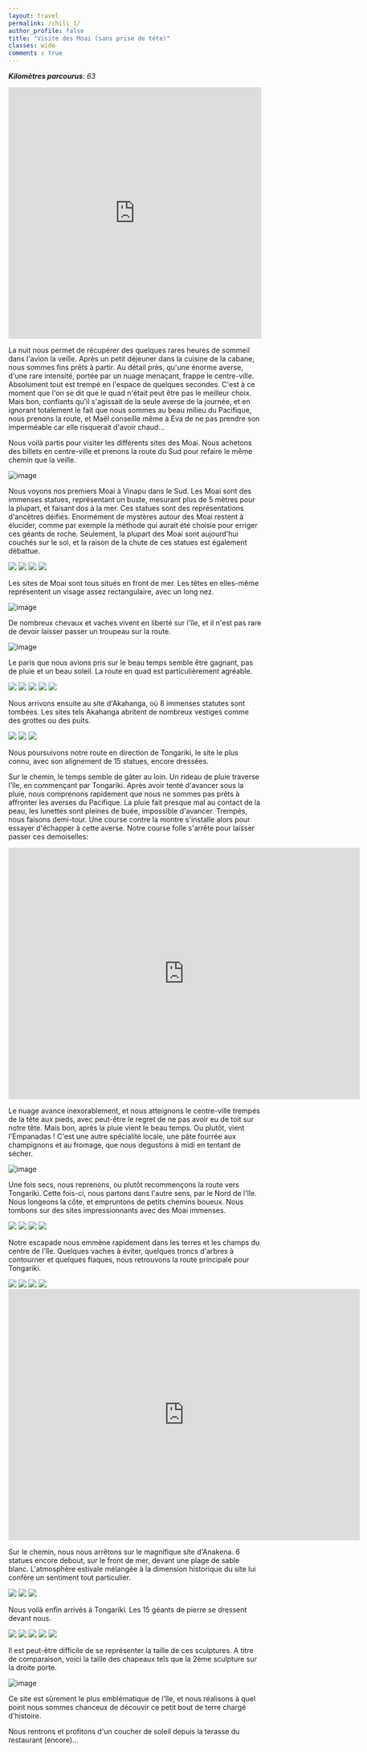 ```yaml
---
layout: travel
permalink: /chili_1/
author_profile: false
title: "Visite des Moai (sans prise de tête)"
classes: wide
comments : true
---
```


<!-- jQuery 1.8 or later, 33 KB -->
<script src="https://ajax.googleapis.com/ajax/libs/jquery/1.11.1/jquery.min.js"></script>

<!-- Fotorama from CDNJS, 19 KB -->
<link  href="https://cdnjs.cloudflare.com/ajax/libs/fotorama/4.6.4/fotorama.css" rel="stylesheet">
<script src="https://cdnjs.cloudflare.com/ajax/libs/fotorama/4.6.4/fotorama.js"></script>

***Kilomètres parcourus***: *63*

<iframe src="https://www.google.com/maps/d/u/0/embed?mid=1C1UOzpV110wnHirGHB5TJ43xwGNXpd6m" width="100%" height="500" frameBorder="0"></iframe>

<br>

La nuit nous permet de récupérer des quelques rares heures de sommeil dans l'avion la veille. Après un petit déjeuner dans la cuisine de la cabane, nous sommes fins prêts à partir. Au détail près, qu'une énorme averse, d'une rare intensité, portée par un nuage menaçant, frappe le centre-ville. Absolument tout est trempé en l'espace de quelques secondes. C'est à ce moment que l'on se dit que le quad n'était peut être pas le meilleur choix. Mais bon, confiants qu'il s'agissait de la seule averse de la journée, et en ignorant totalement le fait que nous sommes au beau milieu du Pacifique, nous prenons la route, et Maël conseille même à Eva de ne pas prendre son imperméable car elle risquerait d'avoir chaud...

Nous voilà partis pour visiter les différents sites des Moai. Nous achetons des billets en centre-ville et prenons la route du Sud pour refaire le même chemin que la veille.

![image](https://drive.google.com/uc?id=1tXgUYNUjLnuaxWl41eoK_TOxfDu4Fyci)

Nous voyons nos premiers Moai à Vinapu dans le Sud. Les Moai sont des immenses statues, représentant un buste, mesurant plus de 5 mètres pour la plupart, et faisant dos à la mer. Ces statues sont des représentations d'ancètres déifiés. Enormément de mystères autour des Moai restent à élucider, comme par exemple la méthode qui aurait été choisie pour erriger ces géants de roche. Seulement, la plupart des Moai sont aujourd'hui couchés sur le sol, et la raison de la chute de ces statues est également débattue.

<div class="fotorama">
  <img src="https://drive.google.com/uc?id=1t-BAYBDWO6VNpEy3d0J_2plgK0mG1ejt">
  <img src="https://drive.google.com/uc?id=1Uy8gx2NMT-scRYVmYMZirCWTkROGfCtG">
  <img src="https://drive.google.com/uc?id=1B3liqaapyMtZ1Qes3sbl_vuocXGuzkn9">
  <img src="https://drive.google.com/uc?id=1-Sp4lBmeGGKWrEVJvsUbEH3tQOECjrJd">
</div>

Les sites de Moai sont tous situés en front de mer. Les têtes en elles-même représentent un visage assez rectangulaire, avec un long nez. 

![image](https://drive.google.com/uc?id=1ne74LqWnyRJNlguF6akZIS0EMdD-snw9)

De nombreux chevaux et vaches vivent en liberté sur l'île, et il n'est pas rare de devoir laisser passer un troupeau sur la route. 

![image](https://drive.google.com/uc?id=10J8At8LydiK737Pgjbno1tUXMH2JecTb)

Le paris que nous avions pris sur le beau temps semble être gagnant, pas de pluie et un beau soleil. La route en quad est particulièrement agréable.

<div class="fotorama">
  <img src="https://drive.google.com/uc?id=1AXARcUVW5QoswB_3RhTEnbOc6opJxJ7H">
  <img src="https://drive.google.com/uc?id=1vabtpocGrKh-1LC8xtQsDg6wQDyZWBTq">
  <img src="https://drive.google.com/uc?id=1F2FEV2NrNuwOF79pALd92o55Zu9uy6PP">
  <img src="https://drive.google.com/uc?id=1XR2F_ZevPfHLQgz1dcrD3RlBuCA5lV47">
  <img src="https://drive.google.com/uc?id=12y8VnebMEreiz45bhBYr_sIPLO1T4hBt">
</div>

Nous arrivons ensuite au site d'Akahanga, où 8 immenses statutes sont tombées. Les sites tels Akahanga abritent de nombreux vestiges comme des grottes ou des puits.

<div class="fotorama">
  <img src="https://drive.google.com/uc?id=1MRJEN0px8-h0emgL53VL8IFe282R_-Oc">
  <img src="https://drive.google.com/uc?id=1n0Dj7LHZ3sMfucKbIcTEIOQFWAXuduPk">
  <img src="https://drive.google.com/uc?id=1q6ExE6_t2ARIAkWzSQzSAIYR-A8lSWRW">
</div>

Nous poursuivons notre route en direction de Tongariki, le site le plus connu, avec son alignement de 15 statues, encore dressées.

Sur le chemin, le temps semble de gâter au loin. Un rideau de pluie traverse l'île, en commençant par Tongariki. Après avoir tenté d'avancer sous la pluie, nous comprenons rapidement que nous ne sommes pas prêts à affronter les averses du Pacifique. La pluie fait presque mal au contact de la peau, les lunettes sont pleines de buée, impossible d'avancer. Trempés, nous faisons demi-tour. Une course contre la montre s'installe alors pour essayer d'échapper à cette averse. Notre course folle s'arrête pour laisser passer ces demoiselles:

<iframe width="700" height="500" src="https://www.youtube.com/embed/R_j8KU5gBUk" frameborder="0" allow="accelerometer; autoplay; encrypted-media; gyroscope; picture-in-picture" allowfullscreen></iframe>

<br>

Le nuage avance inexorablement, et nous atteignons le centre-ville trempés de la tête aux pieds, avec peut-être le regret de ne pas avoir eu de toit sur notre tête. Mais bon, après la pluie vient le beau temps. Ou plutôt, vient l'Empanadas ! C'est une autre spécialité locale, une pâte fourrée aux champignons et au fromage, que nous degustons à midi en tentant de sécher. 

![image](https://drive.google.com/uc?id=1Ol6Lqlwd0cSNkQ5Bxp_vWzOTjEhDgvGn)

Une fois secs, nous reprenons, ou plutôt recommençons la route vers Tongariki. Cette fois-ci, nous partons dans l'autre sens, par le Nord de l'île. Nous longeons la côte, et empruntons de petits chemins boueux. Nous tombons sur des sites impressionnants avec des Moai immenses.

<div class="fotorama">
  <img src="https://drive.google.com/uc?id=19R7oTIeut8d75T7q-gaEfuJPXVUpEBZf">
  <img src="https://drive.google.com/uc?id=1bMEs3aR2nSY_M5iqghDZCuCe0hopribn">
  <img src="https://drive.google.com/uc?id=1TQ9D-taVW7H6HUnyu4TfiPKSP3S0SbUj">
  <img src="https://drive.google.com/uc?id=1nyfyhLURPe6jPuR4pm2n2IuqWPcaBbz0">
</div>

Notre escapade nous emmène rapidement dans les terres et les champs du centre de l'île. Quelques vaches à éviter, quelques troncs d'arbres à contourner et quelques flaques, nous retrouvons la route principale pour Tongariki.

<div class="fotorama">
  <img src="https://drive.google.com/uc?id=1M-n3yP07jVl-uVYK5vOB4esNHWnCOhy9">
  <img src="https://drive.google.com/uc?id=1qNP92v6x9WQOtsg-G-Bh_KmoX-qmnJpR">
  <img src="https://drive.google.com/uc?id=1khZySXahf3-h2J0sMw5_-fviewURE3ij">
  <img src="https://drive.google.com/uc?id=18C7-XpYuRpLSq4hTtb2k3FM2kFI7dd0A">
</div>

<iframe width="700" height="500" src="https://www.youtube.com/embed/B0BtVMvwg64" frameborder="0" allow="accelerometer; autoplay; encrypted-media; gyroscope; picture-in-picture" allowfullscreen></iframe>

<br>

Sur le chemin, nous nous arrêtons sur le magnifique site d'Anakena. 6 statues encore debout, sur le front de mer, devant une plage de sable blanc. L'atmosphère estivale mélangée à la dimension historique du site lui confère un sentiment tout particulier.

<div class="fotorama">
  <img src="https://drive.google.com/uc?id=1altj-1-JfT8lkWU7N84UH2Y3yaA5LwEt">
  <img src="https://drive.google.com/uc?id=1-lRbT_hnxwisVd47eTzw5F1E2gVLnhT4">
  <img src="https://drive.google.com/uc?id=1wg3wmFkaiVIXHCJavDhP98WPU2WuXZTr">
</div>

Nous voilà enfin arrivés à Tongariki. Les 15 géants de pierre se dressent devant nous. 

<div class="fotorama">
  <img src="https://drive.google.com/uc?id=1mSA2M8rAYCVkMtgZETMX0b0PGTkgdPm4">
  <img src="https://drive.google.com/uc?id=1AyMAREJ3D3JRTDVUESmcZ1norng51Ehv">
  <img src="https://drive.google.com/uc?id=1Rj_8mtA6R5Pk0vIOlVOaFHoDR6rM6Z12">
  <img src="https://drive.google.com/uc?id=1SvxG4umuSXG4DWRzuCZkjiiAXMCPkeDu">
  <img src="https://drive.google.com/uc?id=1f6DMQdRnGYHy-pDGFeUYPgbtkZaiiZrK">
</div>

Il est peut-être difficile de se représenter la taille de ces sculptures. A titre de comparaison, voici la taille des chapeaux tels que la 2ème sculpture sur la droite porte.

![image](https://drive.google.com/uc?id=15b8r70pyH_wzTsNvyce8t7bZgBCuBd0K)

Ce site est sûrement le plus emblématique de l'île, et nous réalisons à quel point nous sommes chanceux de découvir ce petit bout de terre chargé d'histoire.

Nous rentrons et profitons d'un coucher de soleil depuis la terasse du restaurant (encore)...